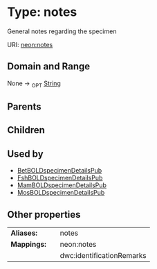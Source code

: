 
# Type: notes


General notes regarding the specimen

URI: [neon:notes](https://data.neonscience.org/notes)


## Domain and Range

None ->  <sub>OPT</sub> [String](types/String.md)

## Parents


## Children


## Used by

 * [BetBOLDspecimenDetailsPub](BetBOLDspecimenDetailsPub.md)
 * [FshBOLDspecimenDetailsPub](FshBOLDspecimenDetailsPub.md)
 * [MamBOLDspecimenDetailsPub](MamBOLDspecimenDetailsPub.md)
 * [MosBOLDspecimenDetailsPub](MosBOLDspecimenDetailsPub.md)

## Other properties

|  |  |  |
| --- | --- | --- |
| **Aliases:** | | notes |
| **Mappings:** | | neon:notes |
|  | | dwc:identificationRemarks |

